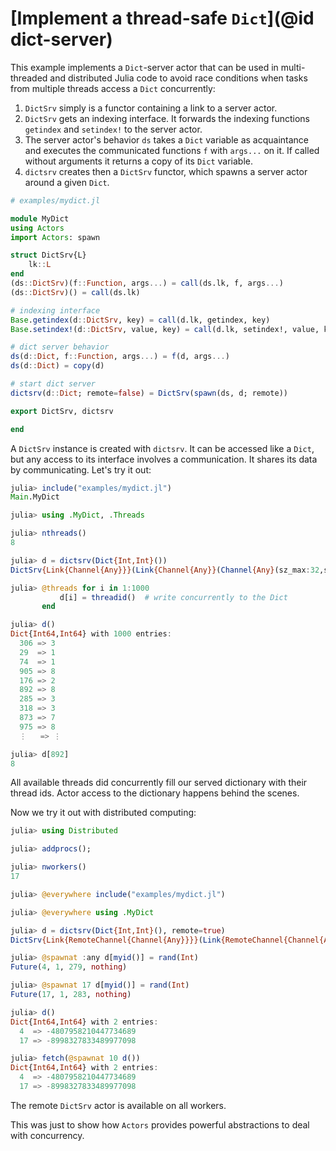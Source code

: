 # [Implement a thread-safe `Dict`](@id dict-server)

This example implements a `Dict`-server actor that can be used in multi-threaded and distributed Julia code to avoid race conditions when tasks from multiple threads access a `Dict` concurrently:

1. `DictSrv` simply is a functor containing a link to a server actor.
2. `DictSrv` gets an indexing interface. It forwards the indexing functions `getindex` and `setindex!` to the server actor.
3. The server actor's behavior `ds` takes a `Dict` variable as acquaintance and executes the communicated functions `f` with `args...` on it. If called without arguments it returns a copy of its `Dict` variable.
4. `dictsrv` creates then a `DictSrv` functor, which spawns a server actor around a given `Dict`.

```julia
# examples/mydict.jl

module MyDict
using Actors
import Actors: spawn

struct DictSrv{L}
    lk::L
end
(ds::DictSrv)(f::Function, args...) = call(ds.lk, f, args...)
(ds::DictSrv)() = call(ds.lk)

# indexing interface
Base.getindex(d::DictSrv, key) = call(d.lk, getindex, key)
Base.setindex!(d::DictSrv, value, key) = call(d.lk, setindex!, value, key)

# dict server behavior
ds(d::Dict, f::Function, args...) = f(d, args...)
ds(d::Dict) = copy(d)

# start dict server
dictsrv(d::Dict; remote=false) = DictSrv(spawn(ds, d; remote))

export DictSrv, dictsrv 

end
```

A `DictSrv` instance is created with `dictsrv`. It can be accessed like a `Dict`, but any access to its interface involves a communication. It shares its data by communicating. Let's try it out:

```julia
julia> include("examples/mydict.jl")
Main.MyDict

julia> using .MyDict, .Threads

julia> nthreads()
8

julia> d = dictsrv(Dict{Int,Int}())
DictSrv{Link{Channel{Any}}}(Link{Channel{Any}}(Channel{Any}(sz_max:32,sz_curr:0), 1, :default))

julia> @threads for i in 1:1000
           d[i] = threadid()  # write concurrently to the Dict
       end

julia> d()
Dict{Int64,Int64} with 1000 entries:
  306 => 3
  29  => 1
  74  => 1
  905 => 8
  176 => 2
  892 => 8
  285 => 3
  318 => 3
  873 => 7
  975 => 8
  ⋮   => ⋮

julia> d[892]
8
```

All available threads did concurrently fill our served dictionary with their thread ids. Actor access to the dictionary happens  behind the scenes.

Now we try it out with distributed computing:

```julia
julia> using Distributed

julia> addprocs();

julia> nworkers()
17

julia> @everywhere include("examples/mydict.jl")

julia> @everywhere using .MyDict

julia> d = dictsrv(Dict{Int,Int}(), remote=true)
DictSrv{Link{RemoteChannel{Channel{Any}}}}(Link{RemoteChannel{Channel{Any}}}(RemoteChannel{Channel{Any}}(1, 1, 278), 1, :default))

julia> @spawnat :any d[myid()] = rand(Int)
Future(4, 1, 279, nothing)

julia> @spawnat 17 d[myid()] = rand(Int)
Future(17, 1, 283, nothing)

julia> d()
Dict{Int64,Int64} with 2 entries:
  4  => -4807958210447734689
  17 => -8998327833489977098

julia> fetch(@spawnat 10 d())
Dict{Int64,Int64} with 2 entries:
  4  => -4807958210447734689
  17 => -8998327833489977098
```

The remote `DictSrv` actor is available on all workers.

This was just to show how `Actors` provides powerful abstractions to deal with concurrency.

